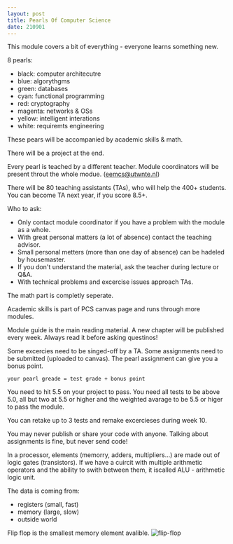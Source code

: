 ```yaml
---
layout: post
title: Pearls Of Computer Science
date: 210901
---
```


This module covers a bit of everything - everyone learns something new.

8 pearls:
 - black: computer architecutre
 - blue: algorythgms
 - green: databases
 - cyan: functional programming
 - red: cryptography
 - magenta: networks & OSs
 - yellow: intelligent interations
 - white: requiremts engineering

These pears will be accompanied by academic skills & math.

There will be a project at the end. 

Every pearl is teached by a different teacher. 
Module coordinators will be present throut the whole modue. (eemcs@utwnte.nl)

There will be 80 teaching assistants (TAs), who will help the 400+ students. You can become TA next year, if you score 8.5+.

Who to ask:
 - Only contact module coordinator if you have a problem with the module as a whole.
 - With great personal matters (a lot of absence) contact the teaching advisor.
 - Small personal metters (more than one day of absence) can be hadeled by housemaster.
 - If you don't understand the material, ask the teacher during lecture or Q&A.
 - With technical problems and excercise issues approach TAs.

The math part is completly seperate.

Academic skills is part of PCS canvas page and runs through more modules.

Module guide is the main reading material. A new chapter will be published every week. Always read it before asking questinos!

Some excercies need to be singed-off by a TA. Some assignments need to be submitted (uploaded to canvas). The pearl assignment can give you a bonus point. 

	your pearl greade = test grade + bonus point
You need to hit 5.5 on your project to pass. You need all tests to be above 5.0, all but two at 5.5 or higher and the weighted avarage to be 5.5 or higer to pass the module. 

You can retake up to 3 tests and remake excercieses during week 10. 

You may never publish or share your code with anyone. Talking about assignments is fine, but never send code!

In a processor, elements (memorry, adders, multipliers...) are made out of logic gates (transistors).
If we have a cuircit with multiple arithmetic operators and the ability to swith between them, it iscalled ALU - arithmetic logic unit.

The data is coming from:
 - registers (small, fast)
 - memory (large, slow)
 - outside world

Flip flop is the smallest memory element avalible.
![flip-flop](flip-flop.png)
